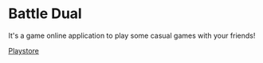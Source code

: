 # Battle Dual

It's a game online application to play some casual games with your friends!



[Playstore](https://play.google.com/store/apps/details?id=com.sharmaxz.battle_dual)
